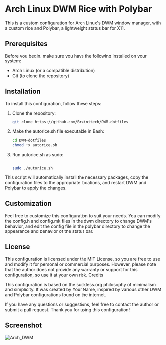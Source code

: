 # Arch Linux DWM Rice with Polybar

This is a custom configuration for Arch Linux's DWM window manager, with a custom rice and Polybar, a lightweight status bar for X11.

## Prerequisites

Before you begin, make sure you have the following installed on your system:

- Arch Linux (or a compatible distribution)
- Git (to clone the repository)

## Installation

To install this configuration, follow these steps:

1. Clone the repository:

   ```bash
   git clone https://github.com/Brainitech/DWM-dotfiles  

2. Make the autorice.sh file executable in Bash:

   ```bash
   cd DWM-dotfiles
   chmod +x autorice.sh
   
3. Run autorice.sh as sudo:

   ```bash

   sudo ./autorice.sh

This script will automatically install the necessary packages, copy the configuration files to the appropriate locations, and restart DWM and Polybar to apply the changes.

## Customization

Feel free to customize this configuration to suit your needs. You can modify the config.h and config.mk files in the dwm directory to change DWM's behavior, and edit the config file in the polybar directory to change the appearance and behavior of the status bar.

## License

This configuration is licensed under the MIT License, so you are free to use and modify it for personal or commercial purposes. However, please note that the author does not provide any warranty or support for this configuration, so use it at your own risk.
Credits

This configuration is based on the suckless.org philosophy of minimalism and simplicity. It was created by Your Name, inspired by various other DWM and Polybar configurations found on the internet.

If you have any questions or suggestions, feel free to contact the author or submit a pull request. Thank you for using this configuration!


## Screenshot

![Arch_DWM](https://github.com/Brainitech/DWM-dotfiles/assets/116993889/5890b141-aacd-481d-a8f0-cffb2bd22dcb)

